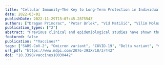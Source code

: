 ```yaml
---
title: "Cellular Immunity—The Key to Long-Term Protection in Individuals Recovered from SARS-CoV-2 and after Vaccination"
date: 2022-03-01
publishDate: 2022-11-29T15:07:45.287554Z
authors: ["Dragan Primorac", "Petar Brlek", "Vid Matišić", "Vilim Molnar", "Kristijan Vrdoljak", "Renata Zadro", "Marijo Parčina"]
publication_types: ["2"]
abstract: "Previous clinical and epidemiological studies have shown that over time antibody titers decrease, and they do not provide long-term mucosa protection against SARS-CoV-2 infection. Additionally, the increase in breakthrough infections that occur more frequently in the vaccinated than in the study participants with previous SARS-CoV-2 infection has recently become a priority public health concern. We measured the amount of interferon-gamma (Quan-T-Cell ELISA) and the level of antibodies (Anti-SARS-CoV-2 QuantiVac ELISA IgG) in the blood of the same patients simultaneously to compare cellular and humoral immunity. A total of 200 study participants (before Omicron variant appearance) were divided into four groups whose levels of cellular and humoral immunity we compared: study participants previously infected with SARS-CoV-2 (group 1); study participants vaccinated with EMA-approved vaccines (group 2); study participants previously infected with SARS-CoV-2, and vaccination history (group 3); and study participants without a history of SARS-CoV-2 infection or vaccination (group 4). Our results showed that study participants who received one of the EMA-approved vaccines and who recovered from COVID-19 (group 3) had significantly higher levels of cellular immunity and antibody titers in comparison with groups 1 and 2. Additionally, we have noticed that the study participants previously infected with SARS-CoV-2 and the study participants vaccinated with EMA-approved vaccines had a long-lasting cellular immunity. Furthermore, antibody levels showed a negative correlation with time since the last contact with a viral antigen, while cellular immunity within 20 months showed as long-term protection. Moreover, out of 200 study participants, only 1 study participant who recovered from COVID-19 (0.5%) was re-infected, while a total of 6 study participants (3%) were infected with SARS-CoV-2 after receiving the vaccine. This study suggests that cellular immunity—unlike humoral immunity, thanks to memory T cells—represents long-term protection in individuals recovered from SARS-CoV-2 and after vaccination."
featured: false
publication: "*Vaccines*"
tags: ["SARS-CoV-2", "Omicron variant", "COVID-19", "Delta variant", "vaccination", "infection", "breakthrough infection", "cellular immunity", "humoral immunity"]
url_pdf: "https://www.mdpi.com/2076-393X/10/3/442"
doi: "10.3390/vaccines10030442"
---
```


